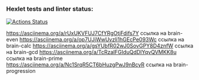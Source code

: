 ### Hexlet tests and linter status:

[![Actions Status](https://github.com/failler815/qa-auto-engineer-javascript-project-44/actions/workflows/hexlet-check.yml/badge.svg)](https://github.com/failler815/qa-auto-engineer-javascript-project-44/actions)

https://asciinema.org/a/rUxUKVFUJ7CfYRgOtjFdifs7Y ссылка на brain-even
https://asciinema.org/a/op7UJjWwUvzli1hGEcPe093Wc ссылка на brain-calc
https://asciinema.org/a/gsYUbfR02wJ0SovGPY8D4znfW ccылка на brain-gcd
https://asciinema.org/a/TcRzaIFGIduQdDIYqvQVMKK8u ссылка на brain-prime
https://asciinema.org/a/Nc1SrqR5CT6bHuzgPwJ9nBcyR ссылка на brain-progression
